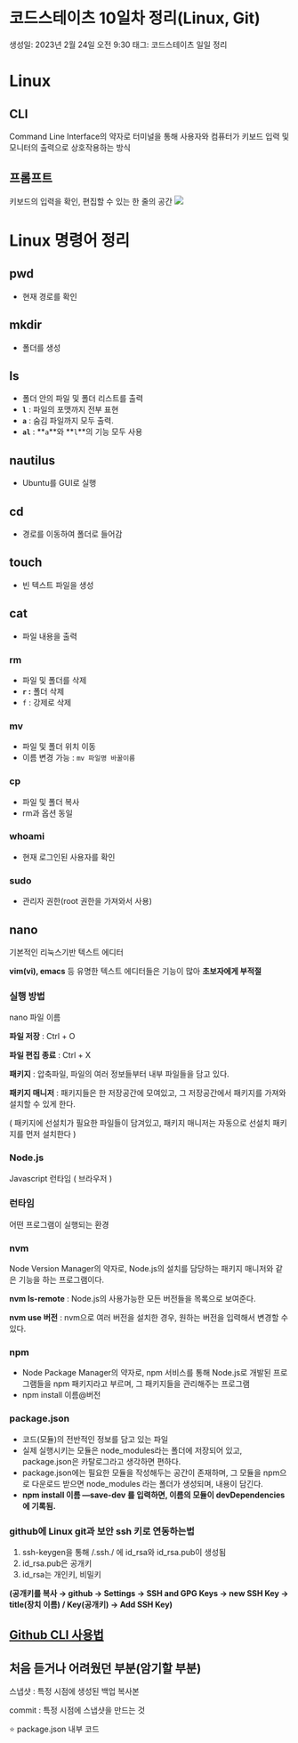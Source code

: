 # 코드스테이츠 10일차 정리(Linux, Git)

생성일: 2023년 2월 24일 오전 9:30
태그: 코드스테이츠 일일 정리

# Linux

## CLI

Command Line Interface의 약자로 터미널을 통해 사용자와 컴퓨터가 키보드 입력 및 모니터의 출력으로 상호작용하는 방식

## 프롬프트

키보드의 입력을 확인, 편집할 수 있는 한 줄의 공간
![](https://velog.velcdn.com/images/player1552/post/77697a4b-9d8d-4c53-ae80-8c13ccc845c8/image.PNG)

# **Linux 명령어 정리**

## **pwd**

- 현재 경로를 확인

## **mkdir**

- 폴더를 생성

## **ls**

- 폴더 안의 파일 및 폴더 리스트를 출력
- **`l`** : 파일의 포맷까지 전부 표현
- **`a`** : 숨김 파일까지 모두 출력.
- **`al`** : **`a`**와 **`l`**의 기능 모두 사용

## **nautilus**

- Ubuntu를 GUI로 실행

## **cd**

- 경로를 이동하여 폴더로 들어감

## **touch**

- 빈 텍스트 파일을 생성

## **cat**

- 파일 내용을 출력

### rm

- 파일 및 폴더를 삭제
- **`r` :** 폴더 삭제
- `f` : 강제로 삭제

### mv

- 파일 및 폴더 위치 이동
- 이름 변경 가능 : `mv 파일명 바꿀이름`

### cp

- 파일 및 폴더 복사
- rm과 옵션 동일

### whoami

- 현재 로그인된 사용자를 확인

### sudo

- 관리자 권한(root 권한을 가져와서 사용)

## nano

기본적인 리눅스기반 텍스트 에디터

**vim(vi), emacs** 등 유명한 텍스트 에디터들은 기능이 많아 **초보자에게 부적절**

### 실행 방법

nano 파일 이름

**파일 저장** : Ctrl + O

**파일 편집 종료** : Ctrl + X

**패키지** : 압축파일, 파일의 여러 정보들부터 내부 파일들을 담고 있다.

**패키지 매니저** : 패키지들은 한 저장공간에 모여있고, 그 저장공간에서 패키지를 가져와 설치할 수 있게 한다.

( 패키지에 선설치가 필요한 파일들이 담겨있고, 패키지 매니저는 자동으로 선설치 패키지를 먼저 설치한다 )

### Node.js

Javascript 런타임 ( 브라우저 )

### 런타임

어떤 프로그램이 실행되는 환경

### nvm

Node Version Manager의 약자로, Node.js의 설치를 담당하는 패키지 매니저와 같은 기능을 하는 프로그램이다.

**nvm ls-remote** : Node.js의 사용가능한 모든 버전들을 목록으로 보여준다.

**nvm use 버전** : nvm으로 여러 버전을 설치한 경우, 원하는 버전을 입력해서 변경할 수 있다.

### npm

- Node Package Manager의 약자로, npm 서비스를 통해 Node.js로 개발된 프로그램들을 npm 패키지라고 부르며, 그 패키지들을 관리해주는 프로그램
- npm install 이름@버전

### package.json

- 코드(모듈)의 전반적인 정보를 담고 있는 파일
- 실제 실행시키는 모듈은 node_modules라는 폴더에 저장되어 있고, package.json은 카탈로그라고 생각하면 편하다.
- package.json에는 필요한 모듈을 작성해두는 공간이 존재하며, 그 모듈을 npm으로 다운로드 받으면 node_modules 라는 폴더가 생성되며, 내용이 담긴다.
- **npm install 이름 —save-dev 를 입력하면, 이름의 모듈이 devDependencies에 기록됨.**

### github에 Linux git과 보안 ssh 키로 연동하는법

1. ssh-keygen을 통해 /.ssh./ 에 id_rsa와 id_rsa.pub이 생성됨
2. id_rsa.pub은 공개키
3. id_rsa는 개인키, 비밀키

**(공개키를 복사 → github → Settings → SSH and GPG Keys → new SSH Key → title(장치 이름) / Key(공개키) → Add SSH Key)**

## [**Github CLI 사용법**](https://meaownworld.tistory.com/entry/Github-cli-설치-사용법)

## 처음 듣거나 어려웠던 부분(암기할 부분)

스냅샷 : 특정 시점에 생성된 백업 복사본

commit : 특정 시점에 스냅샷을 만드는 것

⭐ package.json 내부 코드